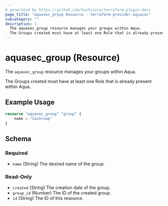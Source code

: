 ```yaml
---
# generated by https://github.com/hashicorp/terraform-plugin-docs
page_title: "aquasec_group Resource - terraform-provider-aquasec"
subcategory: ""
description: |-
  The aquasec_group resource manages your groups within Aqua.
  The Groups created must have at least one Role that is already present within Aqua.
---
```


# aquasec_group (Resource)

The `aquasec_group` resource manages your groups within Aqua.

The Groups created must have at least one Role that is already present within Aqua.

## Example Usage

```terraform
resource "aquasec_group" "group" {
    name = "IacGroup"
}
```

<!-- schema generated by tfplugindocs -->
## Schema

### Required

- `name` (String) The desired name of the group.

### Read-Only

- `created` (String) The creation date of the group.
- `group_id` (Number) The ID of the created group.
- `id` (String) The ID of this resource.


